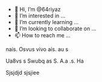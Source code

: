 - 👋 Hi, I’m @64riyaz
- 👀 I’m interested in ...
- 🌱 I’m currently learning ...
- 💞️ I’m looking to collaborate on ...
- 📫 How to reach me ...

<!---
64riyaz/64riyaz is a ✨ special ✨ repository because its `README.md` (this file) appears on your GitHub profile.
You can click the Preview link to take a look at your changes.
--->nais. Osvus vivo ais. au s
Ua8vs s
 Swubq as
 S. A.a .s.
Ha 

Sjsjdjd sjsjiee


